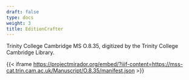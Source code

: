 ```yaml
---
draft: false
type: docs
weight: 3
title: EditionCrafter
---
```


Trinity College Cambridge MS O.8.35, digitized by the Trinity College Cambridge Library.

{{< iframe https://projectmirador.org/embed/?iiif-content=https://mss-cat.trin.cam.ac.uk/Manuscript/O.8.35/manifest.json >}}

